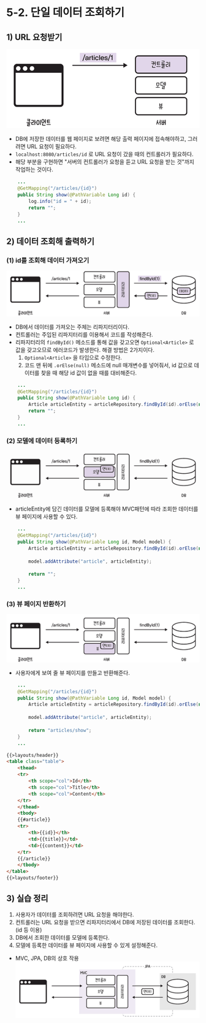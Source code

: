 # 5-2. 단일 데이터 조회하기
## 1) URL 요청받기
![컨트롤러에 URL 요청](media/서적/코딩%20자율학습%20스프링부트3%20자바%20백엔드%20개발%20입문/Part%202.%20게시판%20CRUD%20만들기/5.%20게시글%20읽기%20-%20Read/컨트롤러에%20URL%20요청.png)

- DB에 저장한 데이터를 웹 페이지로 보려면 해당 출력 페이지에 접속해야하고, 그러려면 URL 요청이 필요하다.
- `localhost:8080/articles/id` 로 URL 요청이 갔을 때의 컨트롤러가 필요하다.
- 해당 부분을 구현하면 "서버의 컨트롤러가 요청을 듣고 URL 요청을 받는 것"까지 작업하는 것이다.

```java
	...
	@GetMapping("/articles/{id}")
    public String show(@PathVariable Long id) {
        log.info("id = " + id);
        return "";
    }
    ...
```

## 2) 데이터 조회해 출력하기
### (1) id를 조회해 데이터 가져오기
![리파지터리로 데이터 가져오기](media/서적/코딩%20자율학습%20스프링부트3%20자바%20백엔드%20개발%20입문/Part%202.%20게시판%20CRUD%20만들기/5.%20게시글%20읽기%20-%20Read/리파지터리로%20데이터%20가져오기.png)

- DB에서 데이터를 가져오는 주체는 리파지터리이다.
- 컨트롤러는 주입된 리파지터리를 이용해서 코드를 작성해준다.
- 리파지터리의 `findById()` 메소드를 통해 값을 갖고오면 `Optional<Article>` 로 값을 갖고오므로 에러코드가 발생한다. 해결 방법은 2가지이다.
	1. `Optional<Article>` 을 타입으로 수정한다.
	2. 코드 맨 뒤에 `.orElse(null)` 메소드에 null 매개변수를 넣어줘서, id 값으로 데이터를 찾을 때 해당 id 값이 없을 때를 대비해준다.

```java
	...
	@GetMapping("/articles/{id}")
    public String show(@PathVariable Long id) {
		Article articleEntity = articleRepository.findById(id).orElse(null);
        return "";
    }
	...
```

### (2) 모델에 데이터 등록하기
![모델에 데이터 등록하기](media/서적/코딩%20자율학습%20스프링부트3%20자바%20백엔드%20개발%20입문/Part%202.%20게시판%20CRUD%20만들기/5.%20게시글%20읽기%20-%20Read/모델에%20데이터%20등록하기.png)

- articleEntity에 담긴 데이터를 모델에 등록해야 MVC패턴에 따라 조회한 데이터를 뷰 페이지에 사용할 수 있다.

```java
	...
    @GetMapping("/articles/{id}")
    public String show(@PathVariable Long id, Model model) {
        Article articleEntity = articleRepository.findById(id).orElse(null);

        model.addAttribute("article", articleEntity);
        
        return "";
    }
	...
```

### (3) 뷰 페이지 반환하기
![뷰 페이지 설정하기](media/서적/코딩%20자율학습%20스프링부트3%20자바%20백엔드%20개발%20입문/Part%202.%20게시판%20CRUD%20만들기/5.%20게시글%20읽기%20-%20Read/뷰%20페이지%20설정하기.png)

- 사용자에게 보여 줄 뷰 페이지를 만들고 반환해준다.

```java
	...
    @GetMapping("/articles/{id}")
    public String show(@PathVariable Long id, Model model) {
        Article articleEntity = articleRepository.findById(id).orElse(null);

        model.addAttribute("article", articleEntity);
        
        return "articles/show";
    }
	...
```

```html
{{>layouts/header}}
<table class="table">
    <thead>
    <tr>
        <th scope="col">Id</th>
        <th scope="col">Title</th>
        <th scope="col">Content</th>
    </tr>
    </thead>
    <tbody>
    {{#article}}
    <tr>
        <th>{{id}}</th>
        <td>{{title}}</td>
        <td>{{content}}</td>
    </tr>
    {{/article}}
    </tbody>
</table>
{{>layouts/footer}}
```

## 3) 실습 정리
1. 사용자가 데이터를 조회하려면 URL 요청을 해야한다.
2. 컨트롤러는 URL 요청을 받으면 리파지터리에서 DB에 저장된 데이터를 조회한다. (id 등 이용)
3. DB에서 조회한 데이터를 모델에 등록한다.
4. 모델에 등록한 데이터를 뷰 페이지에 사용할 수 있게 설정해준다.

- MVC, JPA, DB의 상호 작용
![MVC, JPA, DB의 상호 작용](media/서적/코딩%20자율학습%20스프링부트3%20자바%20백엔드%20개발%20입문/Part%202.%20게시판%20CRUD%20만들기/5.%20게시글%20읽기%20-%20Read/MVC,%20JPA,%20DB의%20상호%20작용.png)